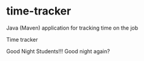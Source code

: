 # time-tracker
Java (Maven) application for tracking time on the job

Time tracker

Good Night Students!!!
Good night again?
